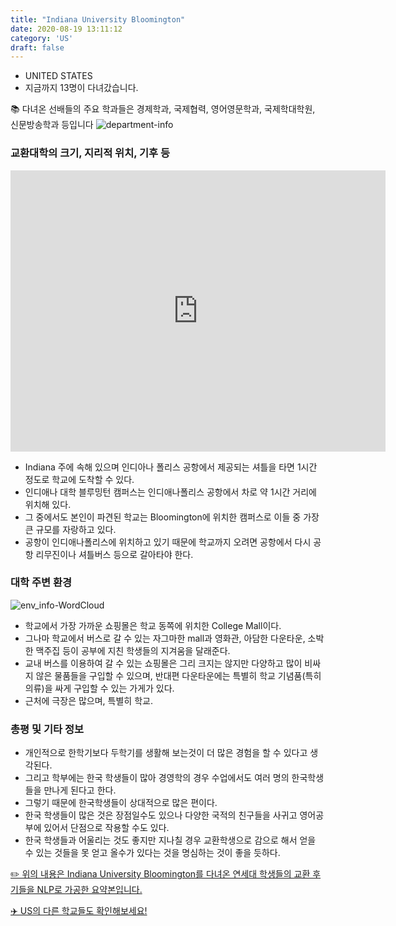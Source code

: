 ```yaml
---
title: "Indiana University Bloomington"
date: 2020-08-19 13:11:12
category: 'US'
draft: false
---
```



* UNITED STATES
* 지금까지 13명이 다녀갔습니다. 

📚 다녀온 선배들의 주요 학과들은 경제학과, 국제협력, 영어영문학과, 국제학대학원, 신문방송학과 등입니다
![department-info](../plots/US000085.png)
### 교환대학의 크기, 지리적 위치, 기후 등
<iframe
width="600"
height="450"
frameborder="0" style="border:0"
src="https://www.google.com/maps/embed/v1/place?key=AIzaSyC9e1AME-pVmWC4hBpFdu5S4dKzyepa3HQ&q=Indiana+University+Bloomington&center=39.1754487,-86.512627&zoom=14" allowfullscreen>
</iframe>

* Indiana 주에 속해 있으며 인디아나 폴리스 공항에서 제공되는 셔틀을 타면 1시간 정도로 학교에 도착할 수 있다.
* 인디애나 대학 블루밍턴 캠퍼스는 인디애나폴리스 공항에서 차로 약 1시간 거리에 위치해 있다.
* 그 중에서도 본인이 파견된 학교는 Bloomington에 위치한 캠퍼스로 이들 중 가장 큰 규모를 자랑하고 있다.
* 공항이 인디애나폴리스에 위치하고 있기 때문에 학교까지 오려면 공항에서 다시 공항 리무진이나 셔틀버스 등으로 갈아타야 한다.


### 대학 주변 환경

![env_info-WordCloud](../univ_wordclouds_okt/env_info/US000085_env_info_okt.png)

* 학교에서 가장 가까운 쇼핑몰은 학교 동쪽에 위치한 College Mall이다.
* 그나마 학교에서 버스로 갈 수 있는 자그마한 mall과 영화관, 아담한 다운타운, 소박한 맥주집 등이 공부에 지친 학생들의 지겨움을 달래준다.
* 교내 버스를 이용하여 갈 수 있는 쇼핑몰은 그리 크지는 않지만 다양하고 많이 비싸지 않은 물품들을 구입할 수 있으며, 반대편 다운타운에는 특별히 학교 기념품(특히 의류)을 싸게 구입할 수 있는 가게가 있다.
* 근처에 극장은 많으며, 특별히 학교.


### 총평 및 기타 정보 

* 개인적으로 한학기보다 두학기를 생활해 보는것이 더 많은 경험을 할 수 있다고 생각된다.
* 그리고 학부에는 한국 학생들이 많아 경영학의 경우 수업에서도 여러 명의 한국학생들을 만나게 된다고 한다.
* 그렇기 때문에 한국학생들이 상대적으로 많은 편이다.
* 한국 학생들이 많은 것은 장점일수도 있으나 다양한 국적의 친구들을 사귀고 영어공부에 있어서 단점으로 작용할 수도 있다.
* 한국 학생들과 어울리는 것도 좋지만 지나칠 경우 교환학생으로 감으로 해서 얻을 수 있는 것들을 못 얻고 올수가 있다는 것을 명심하는 것이 좋을 듯하다.


[✏️ 위의 내용은 Indiana University Bloomington를 다녀온 연세대 학생들의 교환 후기들을 NLP로 가공한 요약본입니다.](http://oia.yonsei.ac.kr/partner/expReport.asp?ucode=US000085&bgbn=A)

[✈️ US의 다른 학교들도 확인해보세요!](https://yonsei-exchange.netlify.app/?category=US)
